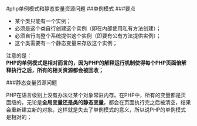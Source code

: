 #php单例模式和静态变量资源问题
##单例模式
###要点
* 某个类只能有一个实例；
* 必须是这个类自行创建这个实例（即在内部使用私有方法创建）；
* 必须自行向整个系统提供这个实例（即要有公有方法提供实例）；
* 这个类需要有一个静态变量来存放这个实例；

注意的是：  
**PHP的单例模式是相对而言的，因为PHP的解释运行机制使得每个PHP页面倍解释执行之后，所有的相关资源都会被回收；**


###静态变量资源问题  

PHP在语言级别上没有办法让某个对象常驻内存。在PHP中，所有的变量都是页面级的，无论是**全局变量还是类的静态变量**，都会在页面执行完之后被清空，结果会重新建立新的对象。这样就是失去了单例模式的意义，所以说PHP的单例模式是相对的；



